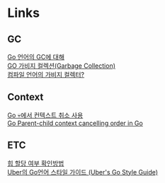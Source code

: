 # Links

## GC 
[Go 언어의 GC에 대해]  
[GO 가비지 컬렉션(Garbage Collection)]  
[컴파일 언어의 가비지 컬렉터?]  

## Context
[Go 💀에서 컨텍스트 취소 사용]  
[Go Parent-child context cancelling order in Go]

## ETC
[힙 할당 여부 확인방법]  
[Uber의 Go언어 스타일 가이드 (Uber's Go Style Guide)]


[Go 언어의 GC에 대해]:https://engineering.linecorp.com/ko/blog/go-gc/
[GO 가비지 컬렉션(Garbage Collection)]:https://artist-developer.tistory.com/13
[컴파일 언어의 가비지 컬렉터?]:https://daily-kiwi.tistory.com/4
[힙 할당 여부 확인방법]:https://jacking75.github.io/go_heap-allocations/
[Go 💀에서 컨텍스트 취소 사용]:https://www.sohamkamani.com/golang/2018-06-17-golang-using-context-cancellation/
[Go Parent-child context cancelling order in Go]:https://stackoverflow.com/questions/53009084/parent-child-context-cancelling-order-in-go
[Uber의 Go언어 스타일 가이드 (Uber's Go Style Guide)]:https://github.com/TangoEnSkai/uber-go-style-guide-kr
